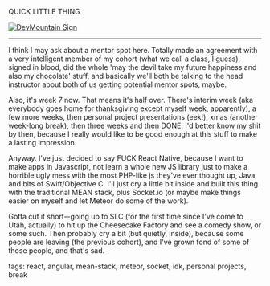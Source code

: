 QUICK LITTLE THING

[![DevMountain Sign](http://zacanger.com/blog/devmtn-sign.jpg)](https://www.instagram.com/p/-SlGTAxf6W/?taken-by=zacanger)

--------

I think I may ask about a mentor spot here. Totally made an agreement with a very intelligent member of my cohort (what we call a class, I guess), signed in blood, did the whole 'may the devil take my future happiness and also my chocolate' stuff, and basically we'll both be talking to the head instructor about both of us getting potential mentor spots, maybe.

Also, it's week 7 now. That means it's half over. There's interim week (aka everybody goes home for thanksgiving except myself week, apparently), a few more weeks, then personal project presentations (eek!), xmas (another week-long break), then three weeks and then DONE. I'd better know my shit by then, because I really would like to be good enough at this stuff to make a lasting impression.

Anyway. I've just decided to say FUCK React Native, because I want to make apps in Javascript, not learn a whole new JS library just to make a horrible ugly mess with the most PHP-like js they've ever thought up, Java, and bits of Swift/Objective C. I'll just cry a little bit inside and built this thing with the traditional MEAN stack, plus Socket.io (or maybe make things easier on myself and let Meteor do some of the work).

Gotta cut it short--going up to SLC (for the first time since I've come to Utah, actually) to hit up the Cheesecake Factory and see a comedy show, or some such. Then probably cry a bit (but quietly, inside), because some people are leaving (the previous cohort), and I've grown fond of some of those people, and that's sad.

tags: react, angular, mean-stack, meteor, socket, idk, personal projects, break

